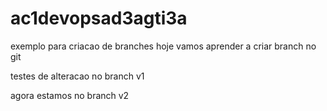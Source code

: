 # ac1devopsad3agti3a
exemplo para criacao de branches
hoje vamos aprender a criar branch no git



testes de alteracao no branch v1


agora estamos no branch v2



